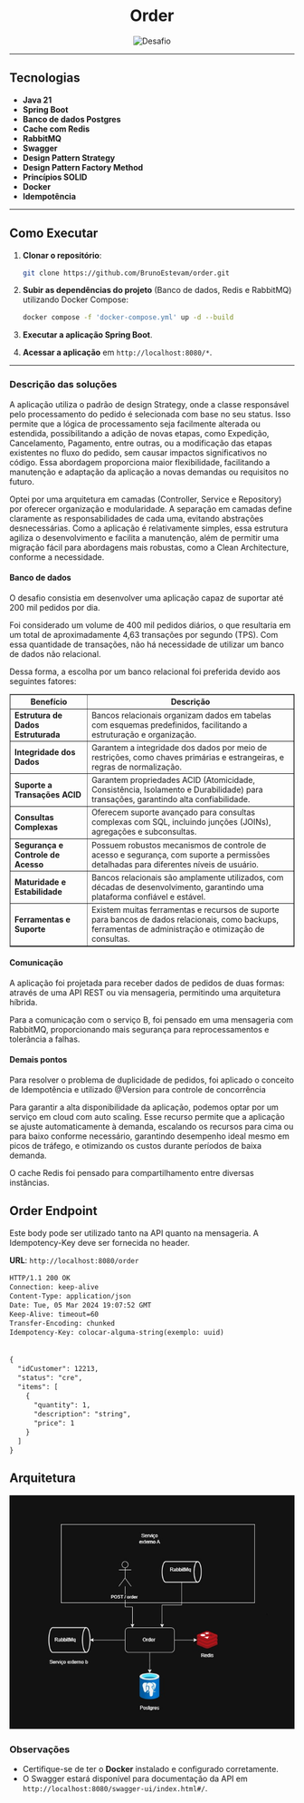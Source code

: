 <h1 align="center">
  Order 
</h1>

<p align="center">
  <img src="https://img.shields.io/static/v1?label=Tipo&message=Desafio&color=8257E5&labelColor=000000" alt="Desafio" />
</p>

---

## Tecnologias

- **Java 21**
- **Spring Boot**
- **Banco de dados Postgres**
- **Cache com Redis**
- **RabbitMQ**
- **Swagger**
- **Design Pattern Strategy**
- **Design Pattern Factory Method**
- **Princípios SOLID**
- **Docker**
- **Idempotência**

---

## Como Executar

1. **Clonar o repositório**:
    ```bash
    git clone https://github.com/BrunoEstevam/order.git
    ```

2. **Subir as dependências do projeto** (Banco de dados, Redis e RabbitMQ) utilizando Docker Compose:
    ```bash
    docker compose -f 'docker-compose.yml' up -d --build
    ```

3. **Executar a aplicação Spring Boot**.

4. **Acessar a aplicação** em `http://localhost:8080/*`.

---

### Descrição das soluções

A aplicação utiliza o padrão de design Strategy, onde a classe responsável pelo processamento do pedido é selecionada com base no seu status. Isso permite que a lógica de processamento seja facilmente alterada ou estendida, possibilitando a adição de novas etapas, como Expedição, Cancelamento, Pagamento, entre outras, ou a modificação das etapas existentes no fluxo do pedido, sem causar impactos significativos no código. Essa abordagem proporciona maior flexibilidade, facilitando a manutenção e adaptação da aplicação a novas demandas ou requisitos no futuro.

Optei por uma arquitetura em camadas (Controller, Service e Repository) por oferecer organização e modularidade. A separação em camadas define claramente as responsabilidades de cada uma, evitando abstrações desnecessárias. Como a aplicação é relativamente simples, essa estrutura agiliza o desenvolvimento e facilita a manutenção, além de permitir uma migração fácil para abordagens mais robustas, como a Clean Architecture, conforme a necessidade.

<h4> Banco de dados </h4>

O desafio consistia em desenvolver uma aplicação capaz de suportar até 200 mil pedidos por dia.

Foi considerado um volume de 400 mil pedidos diários, o que resultaria em um total de aproximadamente 4,63 transações por segundo (TPS). Com essa quantidade de transações, não há necessidade de utilizar um banco de dados não relacional.

Dessa forma, a escolha por um banco relacional foi preferida devido aos seguintes fatores:

<table border="1">
  <thead>
    <tr>
      <th>Benefício</th>
      <th>Descrição</th>
    </tr>
  </thead>
  <tbody>
    <tr>
      <td><strong>Estrutura de Dados Estruturada</strong></td>
      <td>Bancos relacionais organizam dados em tabelas com esquemas predefinidos, facilitando a estruturação e organização.</td>
    </tr>
    <tr>
      <td><strong>Integridade dos Dados</strong></td>
      <td>Garantem a integridade dos dados por meio de restrições, como chaves primárias e estrangeiras, e regras de normalização.</td>
    </tr>
    <tr>
      <td><strong>Suporte a Transações ACID</strong></td>
      <td>Garantem propriedades ACID (Atomicidade, Consistência, Isolamento e Durabilidade) para transações, garantindo alta confiabilidade.</td>
    </tr>
    <tr>
      <td><strong>Consultas Complexas</strong></td>
      <td>Oferecem suporte avançado para consultas complexas com SQL, incluindo junções (JOINs), agregações e subconsultas.</td>
    </tr>
    <tr>
      <td><strong>Segurança e Controle de Acesso</strong></td>
      <td>Possuem robustos mecanismos de controle de acesso e segurança, com suporte a permissões detalhadas para diferentes níveis de usuário.</td>
    </tr>
    <tr>
      <td><strong>Maturidade e Estabilidade</strong></td>
      <td>Bancos relacionais são amplamente utilizados, com décadas de desenvolvimento, garantindo uma plataforma confiável e estável.</td>
    </tr>
    <tr>
      <td><strong>Ferramentas e Suporte</strong></td>
      <td>Existem muitas ferramentas e recursos de suporte para bancos de dados relacionais, como backups, ferramentas de administração e otimização de consultas.</td>
    </tr>
  </tbody>
</table>

<h4> Comunicação </h4>

A aplicação foi projetada para receber dados de pedidos de duas formas: através de uma API REST ou via mensageria, permitindo uma arquitetura híbrida.

Para a comunicação com o serviço B, foi pensado em uma mensageria com RabbitMQ, proporcionando mais segurança para reprocessamentos e tolerância a falhas.

<h4> Demais pontos </h4>

Para resolver o problema de duplicidade de pedidos, foi aplicado o conceito de Idempotência e utilizado @Version para controle de concorrência

Para garantir a alta disponibilidade da aplicação, podemos optar por um serviço em cloud com auto scaling. Esse recurso permite que a aplicação se ajuste automaticamente à demanda, escalando os recursos para cima ou para baixo conforme necessário, garantindo desempenho ideal mesmo em picos de tráfego, e otimizando os custos durante períodos de baixa demanda.

O cache Redis foi pensado para compartilhamento entre diversas instâncias.


## Order Endpoint

Este body pode ser utilizado tanto na API quanto na mensageria. A Idempotency-Key deve ser fornecida no header.

**URL**: `http://localhost:8080/order`

```http
HTTP/1.1 200 OK
Connection: keep-alive
Content-Type: application/json
Date: Tue, 05 Mar 2024 19:07:52 GMT
Keep-Alive: timeout=60
Transfer-Encoding: chunked
Idempotency-Key: colocar-alguma-string(exemplo: uuid)


{
  "idCustomer": 12213,
  "status": "cre",
  "items": [
    {
      "quantity": 1,
      "description": "string",
      "price": 1
    }
  ]
}
```
## Arquitetura

![Desenho de Arquitetura](./src/main/resources/arquitetura.png)



### Observações

- Certifique-se de ter o **Docker** instalado e configurado corretamente.
- O Swagger estará disponível para documentação da API em `http://localhost:8080/swagger-ui/index.html#/`.
